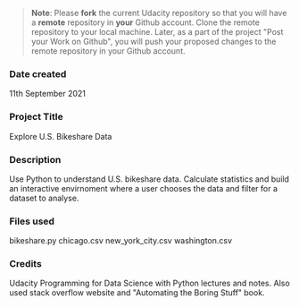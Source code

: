 >**Note**: Please **fork** the current Udacity repository so that you will have a **remote** repository in **your** Github account. Clone the remote repository to your local machine. Later, as a part of the project "Post your Work on Github", you will push your proposed changes to the remote repository in your Github account.

### Date created
11th September 2021

### Project Title
Explore U.S. Bikeshare Data

### Description
Use Python to understand U.S. bikeshare data. Calculate statistics and build an interactive envirnoment where a user chooses the data and filter for a dataset to analyse.

### Files used
bikeshare.py
chicago.csv
new_york_city.csv
washington.csv

### Credits
Udacity Programming for Data Science with Python lectures and notes.
Also used stack overflow website and "Automating the Boring Stuff" book.

